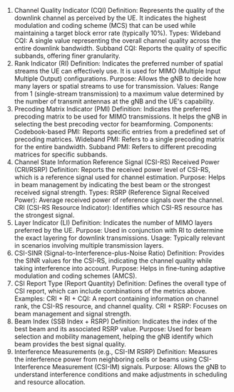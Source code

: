 1. Channel Quality Indicator (CQI)
Definition: Represents the quality of the downlink channel as perceived by the UE. It indicates the highest modulation and coding scheme (MCS) that can be used while maintaining a target block error rate (typically 10%).
Types:
Wideband CQI: A single value representing the overall channel quality across the entire downlink bandwidth.
Subband CQI: Reports the quality of specific subbands, offering finer granularity.
2. Rank Indicator (RI)
Definition: Indicates the preferred number of spatial streams the UE can effectively use. It is used for MIMO (Multiple Input Multiple Output) configurations.
Purpose: Allows the gNB to decide how many layers or spatial streams to use for transmission.
Values: Range from 1 (single-stream transmission) to a maximum value determined by the number of transmit antennas at the gNB and the UE's capability.
3. Precoding Matrix Indicator (PMI)
Definition: Indicates the preferred precoding matrix to be used for MIMO transmissions. It helps the gNB in selecting the best precoding vector for beamforming.
Components:
Codebook-based PMI: Reports specific entries from a predefined set of precoding matrices.
Wideband PMI: Refers to a single precoding matrix for the entire bandwidth.
Subband PMI: Refers to different precoding matrices for specific subbands.
4. Channel State Information Reference Signal (CSI-RS) Received Power (CRI/RSRP)
Definition: Reports the received power level of CSI-RS, which is a reference signal used for channel estimation.
Purpose: Helps in beam management by indicating the best beam or the strongest received signal strength.
Types:
RSRP (Reference Signal Received Power): Average received power of reference signals over the channel.
CRI (CSI-RS Resource Indicator): Identifies which CSI-RS resource has the strongest signal.
5. Layer Indicator (LI)
Definition: Indicates the number of MIMO layers preferred by the UE.
Purpose: Used in conjunction with RI to determine the exact layering for downlink transmissions.
Usage: Typically relevant in scenarios involving multiple transmission layers.
6. CSI-SINR (Signal-to-Interference-plus-Noise Ratio)
Definition: Provides the SINR values for the CSI-RS, indicating the channel quality while taking interference into account.
Purpose: Helps in fine-tuning adaptive modulation and coding schemes (AMCS).
7. CSI Report Type (Report Quantity)
Definition: Defines the overall type of CSI report, which can include combinations of the metrics above.
Examples:
CRI + RI + CQI: A report containing information on channel rank, the CSI-RS resource, and channel quality.
CRI + RSRP: Focuses on beam management and signal strength.
8. Beam Index (SSB Index + RSRP)
Definition: Indicates the index of the best beam and its associated RSRP value.
Purpose: Used for beam selection and mobility management, helping the gNB identify which beam provides the best signal quality.
9. Interference Measurements (e.g., CSI-IM RSRP)
Definition: Measures the interference power from neighboring cells or beams using CSI-Interference Measurement (CSI-IM) signals.
Purpose: Allows the gNB to understand interference conditions and make adjustments in scheduling and resource allocation.
